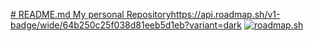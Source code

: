[# README.md
My personal Repository](https://api.roadmap.sh/v1-badge/wide/64b250c25f038d81eeb5d1eb?variant=dark)https://api.roadmap.sh/v1-badge/wide/64b250c25f038d81eeb5d1eb?variant=dark
[![roadmap.sh](https://api.roadmap.sh/v1-badge/wide/64b250c25f038d81eeb5d1eb?variant=dark)](https://roadmap.sh)
